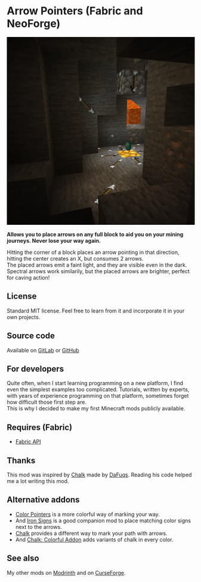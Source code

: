# Arrow Pointers (Fabric and NeoForge)

![Screenshot](./images/screenshot.png "Arrow Pointers screenshot")

**Allows you to place arrows on any full block to aid you on your mining journeys. Never lose your way again.**

Hitting the corner of a block places an arrow pointing in that direction, hitting the center creates an X, but consumes 2 arrows.  
The placed arrows emit a faint light, and they are visible even in the dark.  
Spectral arrows work similarily, but the placed arrows are brighter, perfect for caving action!


## License

Standard MIT license. Feel free to learn from it and incorporate it in your own projects.


## Source code

Available on [GitLab](https://gitlab.com/pintergabor/arrowpointers.git) or [GitHub](https://github.com/pinter-gabor-at/arrowpointers.git)


## For developers

Quite often, when I start learning programming on a new platform, I find even the simplest examples too complicated.
Tutorials, written by experts, with years of experience programming on that platform, sometimes forget how difficult those first step are.  
This is why I decided to make my first Minecraft mods publicly available.


## Requires (Fabric)
- [Fabric API](https://modrinth.com/mod/fabric-api)


## Thanks

This mod was inspired by [Chalk](https://modrinth.com/mod/chalk) made by [DaFuqs](https://modrinth.com/user/DaFuqs).
Reading his code helped me a lot writing this mod.


## Alternative addons
- [Color Pointers](https://modrinth.com/mod/colorpointers) is a more colorful way of marking your way.
- And [Iron Signs](https://modrinth.com/mod/ironsigns) is a good companion mod to place matching color signs next to the arrows.
- [Chalk](https://modrinth.com/mod/chalk) provides a different way to mark your path with arrows.  
- And [Chalk: Colorful Addon](https://modrinth.com/mod/chalk-colorful-addon) adds variants of chalk in every color.


## See also

My other mods on [Modrinth](https://modrinth.com/user/pinter.gabor) and on [CurseForge](https://www.curseforge.com/members/pintergabor/projects).
